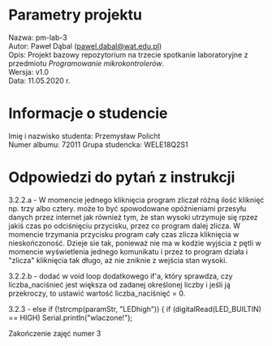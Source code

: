 # Parametry projektu

Nazwa: pm-lab-3  
Autor: Paweł Dąbal (pawel.dabal@wat.edu.pl)  
Opis: Projekt bazowy repozytorium na trzecie spotkanie laboratoryjne z przedmiotu _Programowanie mikrokontrolerów_.  
Wersja: v1.0  
Data: 11.05.2020 r.

# Informacje o studencie

Imię i nazwisko studenta: Przemysław Policht  
Numer albumu: 72011
Grupa studencka: WELE18Q2S1

# Odpowiedzi do pytań z instrukcji
3.2.2.a - W momencie jednego kliknięcia program zliczał różną ilość kliknięć np. trzy albo cztery. może to być spowodowane opóźnieniami przesyłu danych przez internet jak również tym, że stan wysoki utrzymuje się rpzez jakiś czas po odciśnięciu przycisku, przez co program dalej zlicza. W momencie trzymania przycisku program cały czas zlicza kliknięcia w nieskończoność. Dzieje sie tak, ponieważ nie ma w kodzie wyjścia z pętli w momencie wyświetlenia jednego komunikatu i przez to program działa i "zlicza" kliknięcia tak długo, aż nie zniknie z wejścia stan wysoki.

3.2.2.b - dodać w void loop dodatkowego if'a, który sprawdza, czy liczba_naciśnieć jest większa od zadanej określonej liczby i jeśli ją przekroczy, to ustawić wartość liczba_naciśnięć = 0.

3.2.3 - else if (!strcmp(paramStr, "LEDhigh")) {
      if (digitalRead(LED_BUILTIN) == HIGH)
      Serial.println("wlaczone!");

Zakończenie zajęć numer 3

